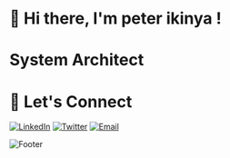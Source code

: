 # 👋 Hi there, I'm peter ikinya !

# System Architect


# 🤝 Let's Connect

[![LinkedIn](https://img.shields.io/badge/LinkedIn-0077B5?style=flat-square&logo=linkedin&logoColor=white)](https://linkedin.com/in/peterikinya)
[![Twitter](https://img.shields.io/badge/Twitter-1DA1F2?style=flat-square&logo=twitter&logoColor=white)](https://twitter.com/ikinya_peter)
[![Email](https://img.shields.io/badge/Email-D14836?style=flat-square&logo=gmail&logoColor=white)](mailto:ikinyapeter93@gmail.com)

![Footer](https://user-images.githubusercontent.com/your-image-link.gif)
